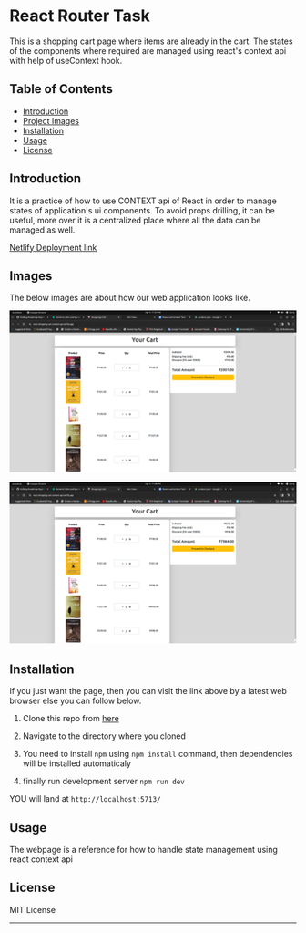 # React Router Task

This is a shopping cart page where items are already in the cart. The states of the components where required are managed using react's context api with help of useContext hook.

## Table of Contents

- [Introduction](#introduction)
- [Project Images](#Images)
- [Installation](#installation)
- [Usage](#usage)
- [License](#license)

## Introduction

It is a practice of how to use CONTEXT api of React in order to manage states of application's ui components. To avoid props drilling, it can be useful, more over it is a centralized place where all the data can be managed as well.

[Netlify Deployment link](https://react-shopping-cart-context-api.netlify.app/)

## Images

The below images are about how our web application looks like.

![Shopping Cart](/src/assets/shopping_cart_context1.png)

![change of qty](/src/assets/shopping_cart_context2.png)

## Installation

If you just want the page, then you can visit the link above by a latest web browser else you can follow below.

1. Clone this repo from [here](https://github.com/jeelion22/Roadmap-Day28-React-Shopping-Cart-with-Context-API-Netlify-Deployment.git)

2. Navigate to the directory where you cloned

3. You need to install `npm` using `npm install` command, then dependencies will be installed automaticaly

4. finally run development server `npm run dev`

YOU will land at `http://localhost:5713/`

## Usage

The webpage is a reference for how to handle state management using react context api

## License

MIT License

---
